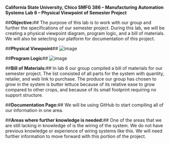 
**California State University, Chico
SMFG 386 – Manufacturing Automation Systems
Lab 6 – Physical Viewpoint of Semester Project**


##**Objective:**##
	The purpose of this lab is to work with our group and further the specifications of our semester project. During this lab, we will be creating a physical viewpoint diagram, program logic, and a bill of materials. We will also be selecting our platform for documentation of this project. 




##**Physical Viewpoint**##
![image](https://user-images.githubusercontent.com/80664067/113379173-9eaecf80-932d-11eb-8b86-3c8fe463954d.png)


##**Program Logic**##
![image](https://user-images.githubusercontent.com/80664067/113379211-bc7c3480-932d-11eb-8a62-800cafaae145.png)



##**Bill of Materials:**##
	In lab 6 our group compiled a bill of materials for our semester project. The list consisted of all parts for the system with quantity, retailer, and web link to purchase. The produce our group has chosen to grow in the system is butter lettuce because of its relative ease to grow compared to other crops, and because of its small footprint requiring no support structure. 

##**Documentation Page:**##
	We will be using GitHub to start compiling all of our information in one area. 

##**Areas where further knowledge is needed:**##
	One of the areas that we are still lacking in knowledge of is the wiring of the system. We do not have previous knowledge or experience of wiring systems like this. We will need further information to move forward with this portion of the project.

